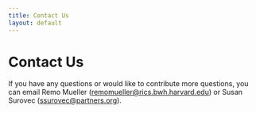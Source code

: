 ```yaml
---
title: Contact Us
layout: default
---
```


# Contact Us

If you have any questions or would like to contribute more questions, you can email Remo Mueller (<remomueller@rics.bwh.harvard.edu>) or Susan Surovec (<ssurovec@partners.org>).

